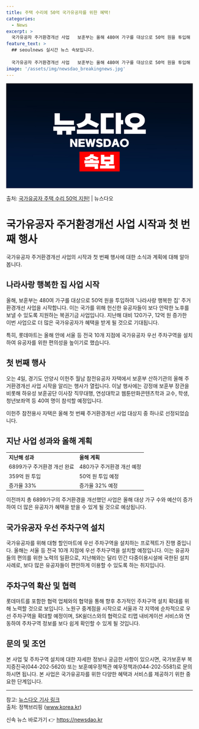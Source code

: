 ```yaml
---
title: 주택 수리에 50억 국가유공자를 위한 혜택!
categories:
  - News
excerpt: >
  국가유공자 주거환경개선 사업   보훈부는 올해 480여 가구를 대상으로 50억 원을 투입해 '나라사랑 행복한…
feature_text: >
  ## seoulnews 실시간 뉴스 속보입니다.

  국가유공자 주거환경개선 사업   보훈부는 올해 480여 가구를 대상으로 50억 원을 투입해 '나라사랑 행복한…
image: '/assets/img/newsdao_breakingnews.jpg'
---
```


![뉴스다오 속보](/assets/img/newsdao_breakingnews.jpg)

<p>출처: <a href="https://newsdao.kr/4022" rel="dofollow">국가유공자 주택 수리 50억 지원!</a> | 뉴스다오</p>

<h1>국가유공자 주거환경개선 사업 시작과 첫 번째 행사</h1>
<p data-ke-size="size16">국가유공자 주거환경개선 사업의 시작과 첫 번째 행사에 대한 소식과 계획에 대해 알아봅니다.</p>

<h2 data-ke-size="size26">나라사랑 행복한 집 사업 시작</h2>
<p>올해, 보훈부는 480여 가구를 대상으로 50억 원을 투입하여 '나라사랑 행복한 집' 주거환경개선 사업을 시작합니다. 이는 국가를 위해 헌신한 유공자들이 보다 안락한 노후를 보낼 수 있도록 지원하는 복권기금 사업입니다. 지난해 대비 120가구, 12억 원 증가한 이번 사업으로 더 많은 국가유공자가 혜택을 받게 될 것으로 기대됩니다.</p>
<p>특히, 롯데마트는 올해 안에 서울 등 전국 10개 지점에 국가유공자 우선 주차구역을 설치하여 유공자를 위한 편의성을 높이기로 했습니다.</p>

<h2 data-ke-size="size26">첫 번째 행사</h2>
<p>오는 4일, 경기도 안양시 이헌주 월남 참전유공자 자택에서 보훈부 산하기관의 올해 주거환경개선 사업 시작을 알리는 행사가 열립니다. 이날 행사에는 강정애 보훈부 장관을 비롯해 하유성 보훈공단 이사장 직무대행, 연성대학교 웹툰만화콘텐츠학과 교수, 학생, 청년보좌역 등 40여 명이 참석할 예정입니다.</p>
<p>이헌주 참전용사 자택은 올해 첫 번째 주거환경개선 사업 대상지 중 하나로 선정되었습니다.</p>

<h2 data-ke-size="size26">지난 사업 성과와 올해 계획</h2>
<table>
  <tr>
    <td><b>지난해 성과</b></td>
    <td><b>올해 계획</b></td>
  </tr>
  <tr>
    <td>6899가구 주거환경 개선 완료</td>
    <td>480가구 주거환경 개선 예정</td>
  </tr>
  <tr>
    <td>359억 원 투입</td>
    <td>50억 원 투입 예정</td>
  </tr>
  <tr>
    <td>증가율 33%</td>
    <td>증가율 32% 예정</td>
  </tr>
</table>
<p>이전까지 총 6899가구의 주거환경을 개선했던 사업은 올해 대상 가구 수와 예산이 증가하여 더 많은 유공자가 혜택을 받을 수 있게 될 것으로 예상됩니다.</p>

<h2 data-ke-size="size26">국가유공자 우선 주차구역 설치</h2>
<p>국가유공자를 위해 대형 할인마트에 우선 주차구역을 설치하는 프로젝트가 진행 중입니다. 올해는 서울 등 전국 10개 지점에 우선 주차구역을 설치할 예정입니다. 이는 유공자들의 편의를 위한 노력의 일환으로, 지난해와는 달리 민간 다중이용시설에 국한된 설치 사례로, 보다 많은 유공자들이 편안하게 이용할 수 있도록 하는 취지입니다.</p>

<h2 data-ke-size="size26">주차구역 확산 및 협력</h2>
<p>롯데마트를 포함한 협력 업체와의 협약을 통해 향후 추가적인 주차구역 설치 확대를 위해 노력할 것으로 보입니다. 노원구 중계점을 시작으로 서울과 각 지역에 순차적으로 우선 주차구역을 확대할 예정이며, SK쉴더스와의 협력으로 티맵 내비게이션 서비스와 연동하여 주차구역 정보를 보다 쉽게 확인할 수 있게 될 것입니다.</p>

<h2 data-ke-size="size26">문의 및 조언</h2>
<p>본 사업 및 주차구역 설치에 대한 자세한 정보나 궁금한 사항이 있으시면, 국가보훈부 복지증진국(044-202-5620) 또는 보훈예우정책관 예우정책과(044-202-5581)로 문의하시면 됩니다. 본 사업은 국가유공자를 위한 다양한 혜택과 서비스를 제공하기 위한 중요한 단계입니다.</p>
<hr>

참고: 
<a href="https://newsdao.kr/4022">뉴스다오 기사 링크</a>
<br>
출처: 정책브리핑 (www.korea.kr)
<p data-ke-size="size16"></p> 

신속 뉴스 바로가기 👉 <a href="https://newsdao.kr" rel="dofollow">https://newsdao.kr</a>


